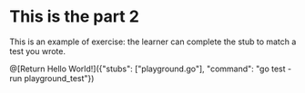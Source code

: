 # This is the part 2


This is an example of exercise: the learner can complete the stub to match a test you wrote.

@[Return Hello World!]({"stubs": ["playground.go"], "command": "go test -run  playground_test"})




